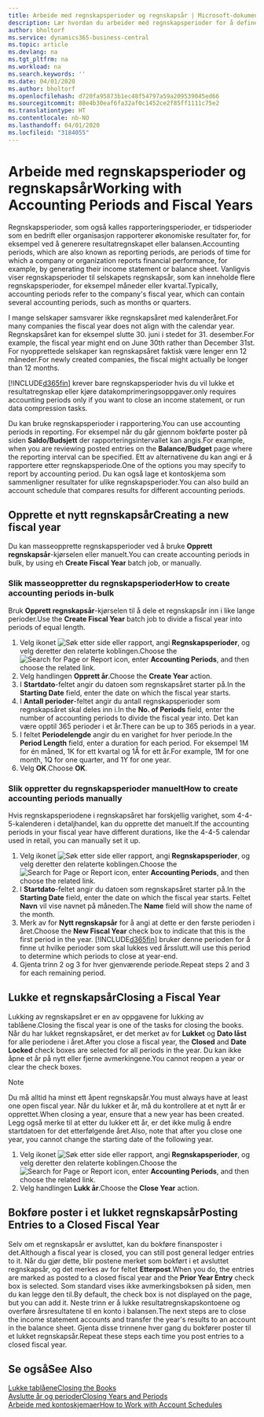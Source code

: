 ```yaml
---
title: Arbeide med regnskapsperioder og regnskapsår | Microsoft-dokumentasjon
description: Lær hvordan du arbeider med regnskapsperioder for å definere når bedriften rapporterer økonomiske resultater.
author: bholtorf
ms.service: dynamics365-business-central
ms.topic: article
ms.devlang: na
ms.tgt_pltfrm: na
ms.workload: na
ms.search.keywords: ''
ms.date: 04/01/2020
ms.author: bholtorf
ms.openlocfilehash: d720fa95873b1ec48f54797a59a209539045ed66
ms.sourcegitcommit: 88e4b30eaf6fa32af0c1452ce2f85ff1111c75e2
ms.translationtype: HT
ms.contentlocale: nb-NO
ms.lasthandoff: 04/01/2020
ms.locfileid: "3184055"
---
```

# <a name="working-with-accounting-periods-and-fiscal-years"></a><span data-ttu-id="51e87-103">Arbeide med regnskapsperioder og regnskapsår</span><span class="sxs-lookup"><span data-stu-id="51e87-103">Working with Accounting Periods and Fiscal Years</span></span>
<span data-ttu-id="51e87-104">Regnskapsperioder, som også kalles rapporteringsperioder, er tidsperioder som en bedrift eller organisasjon rapporterer økonomiske resultater for, for eksempel ved å generere resultatregnskapet eller balansen.</span><span class="sxs-lookup"><span data-stu-id="51e87-104">Accounting periods, which are also known as reporting periods, are periods of time for which a company or organization reports financial performance, for example, by generating their income statement or balance sheet.</span></span> <span data-ttu-id="51e87-105">Vanligvis viser regnskapsperioder til selskapets regnskapsår, som kan inneholde flere regnskapsperioder, for eksempel måneder eller kvartal.</span><span class="sxs-lookup"><span data-stu-id="51e87-105">Typically, accounting periods refer to the company's fiscal year, which can contain several accounting periods, such as months or quarters.</span></span>

<span data-ttu-id="51e87-106">I mange selskaper samsvarer ikke regnskapsåret med kalenderåret.</span><span class="sxs-lookup"><span data-stu-id="51e87-106">For many companies the fiscal year does not align with the calendar year.</span></span> <span data-ttu-id="51e87-107">Regnskapsåret kan for eksempel slutte 30. juni i stedet for 31. desember.</span><span class="sxs-lookup"><span data-stu-id="51e87-107">For example, the fiscal year might end on June 30th rather than December 31st.</span></span> <span data-ttu-id="51e87-108">For nyopprettede selskaper kan regnskapsåret faktisk være lenger enn 12 måneder.</span><span class="sxs-lookup"><span data-stu-id="51e87-108">For newly created companies, the fiscal might actually be longer than 12 months.</span></span> 

[!INCLUDE[d365fin](includes/d365fin_md.md)] <span data-ttu-id="51e87-109">krever bare regnskapsperioder hvis du vil lukke et resultatregnskap eller kjøre datakomprimeringsoppgaver.</span><span class="sxs-lookup"><span data-stu-id="51e87-109">only requires accounting periods only if you want to close an income statement, or run data compression tasks.</span></span> 

<span data-ttu-id="51e87-110">Du kan bruke regnskapsperioder i rapportering.</span><span class="sxs-lookup"><span data-stu-id="51e87-110">You can use accounting periods in reporting.</span></span> <span data-ttu-id="51e87-111">For eksempel når du går gjennom bokførte poster på siden **Saldo/Budsjett** der rapporteringsintervallet kan angis.</span><span class="sxs-lookup"><span data-stu-id="51e87-111">For example, when you are reviewing posted entries on the **Balance/Budget** page where the reporting interval can be specified.</span></span> <span data-ttu-id="51e87-112">Ett av alternativene du kan angi er å rapportere etter regnskapsperiode.</span><span class="sxs-lookup"><span data-stu-id="51e87-112">One of the options you may specify to report by accounting period.</span></span> <span data-ttu-id="51e87-113">Du kan også lage et kontoskjema som sammenligner resultater for ulike regnskapsperioder.</span><span class="sxs-lookup"><span data-stu-id="51e87-113">You can also build an account schedule that compares results for different accounting periods.</span></span>

## <a name="creating-a-new-fiscal-year"></a><span data-ttu-id="51e87-114">Opprette et nytt regnskapsår</span><span class="sxs-lookup"><span data-stu-id="51e87-114">Creating a new fiscal year</span></span>
<span data-ttu-id="51e87-115">Du kan masseopprette regnskapsperioder ved å bruke **Opprett regnskapsår**-kjørselen eller manuelt.</span><span class="sxs-lookup"><span data-stu-id="51e87-115">You can create accounting periods in bulk, by using eh **Create Fiscal Year** batch job, or manually.</span></span>

### <a name="how-to-create-accounting-periods-in-bulk"></a><span data-ttu-id="51e87-116">Slik masseoppretter du regnskapsperioder</span><span class="sxs-lookup"><span data-stu-id="51e87-116">How to create accounting periods in-bulk</span></span>
<span data-ttu-id="51e87-117">Bruk **Opprett regnskapsår**-kjørselen til å dele et regnskapsår inn i like lange perioder.</span><span class="sxs-lookup"><span data-stu-id="51e87-117">Use the **Create Fiscal Year** batch job to divide a fiscal year into periods of equal length.</span></span>  

1. <span data-ttu-id="51e87-118">Velg ikonet ![Søk etter side eller rapport](media/ui-search/search_small.png "Ikonet Søk etter side eller rapport"), angi **Regnskapsperioder**, og velg deretter den relaterte koblingen.</span><span class="sxs-lookup"><span data-stu-id="51e87-118">Choose the ![Search for Page or Report](media/ui-search/search_small.png "Search for Page or Report icon") icon, enter **Accounting Periods**, and then choose the related link.</span></span>  
2. <span data-ttu-id="51e87-119">Velg handlingen **Opprett år**.</span><span class="sxs-lookup"><span data-stu-id="51e87-119">Choose the **Create Year** action.</span></span>  <!--What about the Scheduling option? Should we mention that? There's also the Report Output Type field...-->
3. <span data-ttu-id="51e87-120">I **Startdato**-feltet angir du datoen som regnskapsåret starter på.</span><span class="sxs-lookup"><span data-stu-id="51e87-120">In the **Starting Date** field, enter the date on which the fiscal year starts.</span></span>  
4. <span data-ttu-id="51e87-121">I **Antall perioder**-feltet angir du antall regnskapsperioder som regnskapsåret skal deles inn i.</span><span class="sxs-lookup"><span data-stu-id="51e87-121">In the **No. of Periods** field, enter the number of accounting periods to divide the fiscal year into.</span></span> <span data-ttu-id="51e87-122">Det kan være opptil 365 perioder i et år.</span><span class="sxs-lookup"><span data-stu-id="51e87-122">There can be up to 365 periods in a year.</span></span>  
5. <span data-ttu-id="51e87-123">I feltet **Periodelengde** angir du en varighet for hver periode.</span><span class="sxs-lookup"><span data-stu-id="51e87-123">In the **Period Length** field, enter a duration for each period.</span></span> <span data-ttu-id="51e87-124">For eksempel 1M for én måned, 1K for ett kvartal og 1Å for ett år.</span><span class="sxs-lookup"><span data-stu-id="51e87-124">For example, 1M for one month, 1Q for one quarter, and 1Y for one year.</span></span>  
6. <span data-ttu-id="51e87-125">Velg **OK**.</span><span class="sxs-lookup"><span data-stu-id="51e87-125">Choose **OK**.</span></span>  

### <a name="how-to-create-accounting-periods-manually"></a><span data-ttu-id="51e87-126">Slik oppretter du regnskapsperioder manuelt</span><span class="sxs-lookup"><span data-stu-id="51e87-126">How to create accounting periods manually</span></span>
<span data-ttu-id="51e87-127">Hvis regnskapsperiodene i regnskapsåret har forskjellig varighet, som 4-4-5-kalenderen i detaljhandel, kan du opprette det manuelt.</span><span class="sxs-lookup"><span data-stu-id="51e87-127">If the accounting periods in your fiscal year have different durations, like the 4-4-5 calendar used in retail, you can manually set it up.</span></span>  
  
1. <span data-ttu-id="51e87-128">Velg ikonet ![Søk etter side eller rapport](media/ui-search/search_small.png "Ikonet Søk etter side eller rapport"), angi **Regnskapsperioder**, og velg deretter den relaterte koblingen.</span><span class="sxs-lookup"><span data-stu-id="51e87-128">Choose the ![Search for Page or Report](media/ui-search/search_small.png "Search for Page or Report icon") icon, enter **Accounting Periods**, and then choose the related link.</span></span>  
2. <span data-ttu-id="51e87-129">I **Startdato**-feltet angir du datoen som regnskapsåret starter på.</span><span class="sxs-lookup"><span data-stu-id="51e87-129">In the **Starting Date** field, enter the date on which the fiscal year starts.</span></span> <span data-ttu-id="51e87-130">Feltet **Navn** vil vise navnet på måneden.</span><span class="sxs-lookup"><span data-stu-id="51e87-130">The **Name** field will show the name of the month.</span></span>  
3. <span data-ttu-id="51e87-131">Merk av for **Nytt regnskapsår** for å angi at dette er den første perioden i året.</span><span class="sxs-lookup"><span data-stu-id="51e87-131">Choose the **New Fiscal Year** check box to indicate that this is the first period in the year.</span></span> [!INCLUDE[d365fin](includes/d365fin_md.md)] <span data-ttu-id="51e87-132">bruker denne perioden for å finne ut hvilke perioder som skal lukkes ved årsslutt.</span><span class="sxs-lookup"><span data-stu-id="51e87-132">will use this period to determine which periods to close at year-end.</span></span>
4. <span data-ttu-id="51e87-133">Gjenta trinn 2 og 3 for hver gjenværende periode.</span><span class="sxs-lookup"><span data-stu-id="51e87-133">Repeat steps 2 and 3 for each remaining period.</span></span>  

## <a name="closing-a-fiscal-year"></a><span data-ttu-id="51e87-134">Lukke et regnskapsår</span><span class="sxs-lookup"><span data-stu-id="51e87-134">Closing a Fiscal Year</span></span>
<span data-ttu-id="51e87-135">Lukking av regnskapsåret er en av oppgavene for lukking av tablåene.</span><span class="sxs-lookup"><span data-stu-id="51e87-135">Closing the fiscal year is one of the tasks for closing the books.</span></span> <span data-ttu-id="51e87-136">Når du har lukket regnskapsåret, er det merket av for **Lukket** og **Dato låst** for alle periodene i året.</span><span class="sxs-lookup"><span data-stu-id="51e87-136">After you close a fiscal year, the **Closed** and **Date Locked** check boxes are selected for all periods in the year.</span></span> <span data-ttu-id="51e87-137">Du kan ikke åpne et år på nytt eller fjerne avmerkingene.</span><span class="sxs-lookup"><span data-stu-id="51e87-137">You cannot reopen a year or clear the check boxes.</span></span>

> [!NOTE]  
>  <span data-ttu-id="51e87-138">Du må alltid ha minst ett åpent regnskapsår.</span><span class="sxs-lookup"><span data-stu-id="51e87-138">You must always have at least one open fiscal year.</span></span> <span data-ttu-id="51e87-139">Når du lukker et år, må du kontrollere at et nytt år er opprettet.</span><span class="sxs-lookup"><span data-stu-id="51e87-139">When closing a year, ensure that a new year has been created.</span></span> <span data-ttu-id="51e87-140">Legg også merke til at etter du lukker ett år, er det ikke mulig å endre startdatoen for det etterfølgende året.</span><span class="sxs-lookup"><span data-stu-id="51e87-140">Also, note that after you close one year, you cannot change the starting date of the following year.</span></span>

1. <span data-ttu-id="51e87-141">Velg ikonet ![Søk etter side eller rapport](media/ui-search/search_small.png "Ikonet Søk etter side eller rapport"), angi **Regnskapsperioder**, og velg deretter den relaterte koblingen.</span><span class="sxs-lookup"><span data-stu-id="51e87-141">Choose the ![Search for Page or Report](media/ui-search/search_small.png "Search for Page or Report icon") icon, enter **Accounting Periods**, and then choose the related link.</span></span>  
2. <span data-ttu-id="51e87-142">Velg handlingen **Lukk år**.</span><span class="sxs-lookup"><span data-stu-id="51e87-142">Choose the **Close Year** action.</span></span>  

## <a name="posting-entries-to-a-closed-fiscal-year"></a><span data-ttu-id="51e87-143">Bokføre poster i et lukket regnskapsår</span><span class="sxs-lookup"><span data-stu-id="51e87-143">Posting Entries to a Closed Fiscal Year</span></span>
<span data-ttu-id="51e87-144">Selv om et regnskapsår er avsluttet, kan du bokføre finansposter i det.</span><span class="sxs-lookup"><span data-stu-id="51e87-144">Although a fiscal year is closed, you can still post general ledger entries to it.</span></span> <span data-ttu-id="51e87-145">Når du gjør dette, blir postene merket som bokført i et avsluttet regnskapsår, og det merkes av for feltet **Etterpost**.</span><span class="sxs-lookup"><span data-stu-id="51e87-145">When you do, the entries are marked as posted to a closed fiscal year and the **Prior Year Entry** check box is selected.</span></span> <span data-ttu-id="51e87-146">Som standard vises ikke avmerkingsboksen på siden, men du kan legge den til.</span><span class="sxs-lookup"><span data-stu-id="51e87-146">By default, the check box is not displayed on the page, but you can add it.</span></span> <span data-ttu-id="51e87-147">Neste trinn er å lukke resultatregnskapskontoene og overføre årsresultatene til en konto i balansen.</span><span class="sxs-lookup"><span data-stu-id="51e87-147">The next steps are to close the income statement accounts and transfer the year's results to an account in the balance sheet.</span></span> <span data-ttu-id="51e87-148">Gjenta disse trinnene hver gang du bokfører poster til et lukket regnskapsår.</span><span class="sxs-lookup"><span data-stu-id="51e87-148">Repeat these steps each time you post entries to a closed fiscal year.</span></span>

## <a name="see-also"></a><span data-ttu-id="51e87-149">Se også</span><span class="sxs-lookup"><span data-stu-id="51e87-149">See Also</span></span>
[<span data-ttu-id="51e87-150">Lukke tablåene</span><span class="sxs-lookup"><span data-stu-id="51e87-150">Closing the Books</span></span>](year-close-books.md)  
[<span data-ttu-id="51e87-151">Avslutte år og perioder</span><span class="sxs-lookup"><span data-stu-id="51e87-151">Closing Years and Periods</span></span>](year-close-years-periods.md)  
[<span data-ttu-id="51e87-152">Arbeide med kontoskjemaer</span><span class="sxs-lookup"><span data-stu-id="51e87-152">How to Work with Account Schedules</span></span>](bi-how-work-account-schedule.md)  
  





